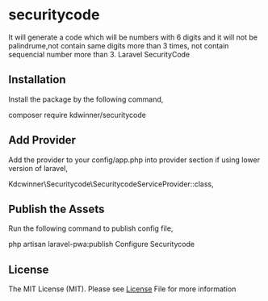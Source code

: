 # securitycode
It will generate a code which will be numbers with 6 digits and it will not be palindrume,not contain same digits more than 3 times, not contain sequencial number more than 3.
Laravel SecurityCode

## Installation
Install the package by the following command,

composer require kdwinner/securitycode

## Add Provider
Add the provider to your config/app.php into provider section if using lower version of laravel,

Kdcwinner\Securitycode\SecuritycodeServiceProvider::class,

## Publish the Assets
Run the following command to publish config file,

php artisan laravel-pwa:publish
Configure Securitycode
## License
The MIT License (MIT). Please see <a href="/shailesh-ladumor/laravel-pwa/blob/master/LICENSE.md">License</a> File for more information